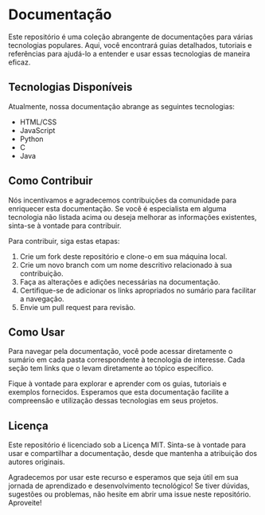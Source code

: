 # Documentação

Este repositório é uma coleção abrangente de documentações para várias tecnologias populares. Aqui, você encontrará guias detalhados, tutoriais e referências para ajudá-lo a entender e usar essas tecnologias de maneira eficaz.

## Tecnologias Disponíveis

Atualmente, nossa documentação abrange as seguintes tecnologias:

- HTML/CSS
- JavaScript
- Python
- C
- Java

## Como Contribuir

Nós incentivamos e agradecemos contribuições da comunidade para enriquecer esta documentação. Se você é especialista em alguma tecnologia não listada acima ou deseja melhorar as informações existentes, sinta-se à vontade para contribuir.

Para contribuir, siga estas etapas:

1. Crie um fork deste repositório e clone-o em sua máquina local.
2. Crie um novo branch com um nome descritivo relacionado à sua contribuição.
3. Faça as alterações e adições necessárias na documentação.
4. Certifique-se de adicionar os links apropriados no sumário para facilitar a navegação.
5. Envie um pull request para revisão.

## Como Usar

Para navegar pela documentação, você pode acessar diretamente o sumário em cada pasta correspondente à tecnologia de interesse. Cada seção tem links que o levam diretamente ao tópico específico.

Fique à vontade para explorar e aprender com os guias, tutoriais e exemplos fornecidos. Esperamos que esta documentação facilite a compreensão e utilização dessas tecnologias em seus projetos.

## Licença

Este repositório é licenciado sob a Licença MIT. Sinta-se à vontade para usar e compartilhar a documentação, desde que mantenha a atribuição dos autores originais.

Agradecemos por usar este recurso e esperamos que seja útil em sua jornada de aprendizado e desenvolvimento tecnológico! Se tiver dúvidas, sugestões ou problemas, não hesite em abrir uma issue neste repositório. Aproveite!